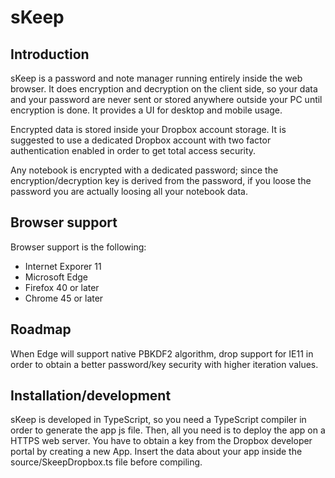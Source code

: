 # sKeep

## Introduction

sKeep is a password and note manager running entirely inside the web browser. It does encryption and decryption on the client side, so your data and your password are never sent or stored anywhere outside your PC until encryption is done. It provides a UI for desktop and mobile usage.

Encrypted data is stored inside your Dropbox account storage. It is suggested to use a dedicated Dropbox account with two factor authentication enabled in order to get total access security.

Any notebook is encrypted with a dedicated password; since the encryption/decryption key is derived from the password, if you loose the password you are actually loosing all your notebook data.

## Browser support

Browser support is the following:
 * Internet Exporer 11
 * Microsoft Edge
 * Firefox 40 or later
 * Chrome 45 or later

## Roadmap

When Edge will support native PBKDF2 algorithm, drop support for IE11 in order to obtain a better password/key security with higher iteration values.

## Installation/development

sKeep is developed in TypeScript, so you need a TypeScript compiler in order to generate the app js file. Then, all you need is to deploy the app on a HTTPS web server.
You have to obtain a key from the Dropbox developer portal by creating a new App. Insert the data about your app inside the   source/SkeepDropbox.ts file before compiling.



